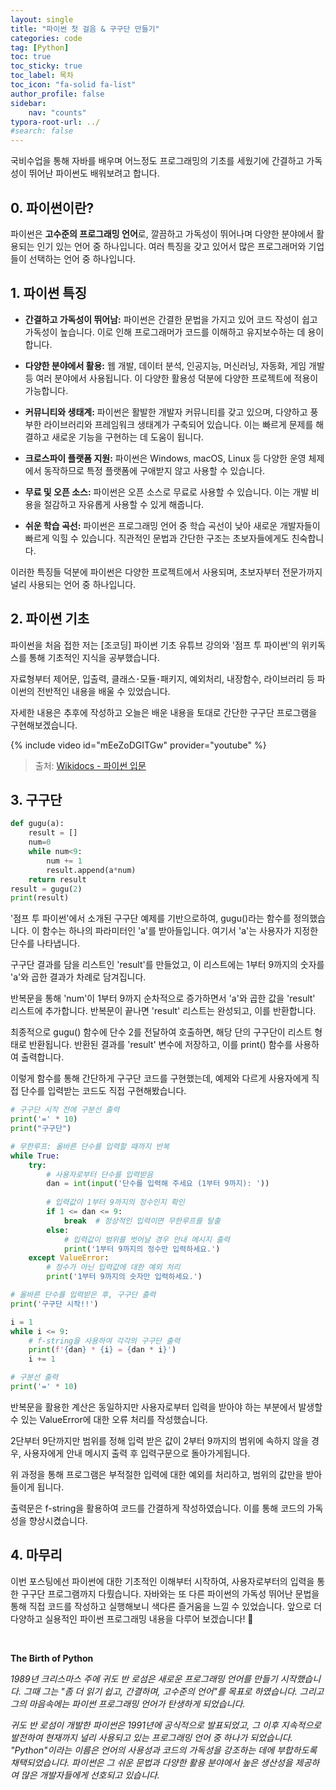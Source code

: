 ```yaml
---
layout: single
title: "파이썬 첫 걸음 & 구구단 만들기"
categories: code
tag: [Python]
toc: true
toc_sticky: true
toc_label: 목차
toc_icon: "fa-solid fa-list"
author_profile: false
sidebar:
    nav: "counts"
typora-root-url: ../
#search: false
---
```


국비수업을 통해 자바를 배우며 어느정도 프로그래밍의 기초를 세웠기에  간결하고 가독성이 뛰어난 파이썬도 배워보려고 합니다.  



## 0. 파이썬이란?

파이썬은 **고수준의 프로그래밍 언어**로, 깔끔하고 가독성이 뛰어나며 다양한 분야에서 활용되는 인기 있는 언어 중 하나입니다. 여러 특징을 갖고 있어서 많은 프로그래머와 기업들이 선택하는 언어 중 하나입니다.



## 1. 파이썬 특징

- **간결하고 가독성이 뛰어남:** 파이썬은 간결한 문법을 가지고 있어 코드 작성이 쉽고 가독성이 높습니다. 이로 인해 프로그래머가 코드를 이해하고 유지보수하는 데 용이합니다.

- **다양한 분야에서 활용:** 웹 개발, 데이터 분석, 인공지능, 머신러닝, 자동화, 게임 개발 등 여러 분야에서 사용됩니다. 이 다양한 활용성 덕분에 다양한 프로젝트에 적용이 가능합니다.
- **커뮤니티와 생태계:** 파이썬은 활발한 개발자 커뮤니티를 갖고 있으며, 다양하고 풍부한 라이브러리와 프레임워크 생태계가 구축되어 있습니다. 이는 빠르게 문제를 해결하고 새로운 기능을 구현하는 데 도움이 됩니다.
- **크로스파이 플랫폼 지원:** 파이썬은 Windows, macOS, Linux 등 다양한 운영 체제에서 동작하므로 특정 플랫폼에 구애받지 않고 사용할 수 있습니다.
- **무료 및 오픈 소스:** 파이썬은 오픈 소스로 무료로 사용할 수 있습니다. 이는 개발 비용을 절감하고 자유롭게 사용할 수 있게 해줍니다.
- **쉬운 학습 곡선:** 파이썬은 프로그래밍 언어 중 학습 곡선이 낮아 새로운 개발자들이 빠르게 익힐 수 있습니다. 직관적인 문법과 간단한 구조는 초보자들에게도 친숙합니다.

이러한 특징들 덕분에 파이썬은 다양한 프로젝트에서 사용되며, 초보자부터 전문가까지 널리 사용되는 언어 중 하나입니다.



## 2. 파이썬 기초

파이썬을 처음 접한 저는 [조코딩] 파이썬 기초 유튜브 강의와 '점프 투 파이썬'의 위키독스를 통해 기초적인 지식을 공부했습니다.

자료형부터 제어문, 입출력, 클래스･모듈･패키지, 예외처리, 내장함수, 라이브러리 등 파이썬의 전반적인 내용을 배울 수 있었습니다.

 자세한 내용은 추후에 작성하고 오늘은 배운 내용을 토대로 간단한 구구단 프로그램을 구현해보겠습니다.

{% include video id="mEeZoDGITGw" provider="youtube" %}

> 출처: [Wikidocs - 파이썬 입문](https://wikidocs.net/book/1)



## 3. 구구단

```python
def gugu(a):
    result = []
    num=0
    while num<9:
        num += 1
        result.append(a*num)
    return result
result = gugu(2)
print(result)
```

'점프 투 파이썬'에서 소개된 구구단 예제를 기반으로하여, gugu()라는 함수를 정의했습니다. 이 함수는 하나의 파라미터인 'a'를 받아들입니다. 여기서 'a'는 사용자가 지정한 단수를 나타냅니다.

구구단 결과를 담을 리스트인 'result'를 만들었고, 이 리스트에는 1부터 9까지의 숫자를 'a'와 곱한 결과가 차례로 담겨집니다. 

반복문을 통해 'num'이 1부터 9까지 순차적으로 증가하면서 'a'와 곱한 값을 'result' 리스트에 추가합니다. 반복문이 끝나면 'result' 리스트는 완성되고, 이를 반환합니다.

최종적으로 gugu() 함수에 단수 2를 전달하여 호출하면, 해당 단의 구구단이 리스트 형태로 반환됩니다. 반환된 결과를 'result' 변수에 저장하고, 이를 print() 함수를 사용하여 출력합니다.

이렇게 함수를 통해 간단하게 구구단 코드를 구현했는데, 예제와 다르게 사용자에게 직접 단수를 입력받는 코드도 직접 구현해봤습니다. 

```python
# 구구단 시작 전에 구분선 출력
print('=' * 10)
print("구구단")

# 무한루프: 올바른 단수를 입력할 때까지 반복
while True:
    try:
        # 사용자로부터 단수를 입력받음
        dan = int(input('단수를 입력해 주세요 (1부터 9까지): '))
        
        # 입력값이 1부터 9까지의 정수인지 확인
        if 1 <= dan <= 9:
            break  # 정상적인 입력이면 무한루프를 탈출
        else:
            # 입력값이 범위를 벗어날 경우 안내 메시지 출력
            print('1부터 9까지의 정수만 입력하세요.')
    except ValueError:
        # 정수가 아닌 입력값에 대한 예외 처리
        print('1부터 9까지의 숫자만 입력하세요.')

# 올바른 단수를 입력받은 후, 구구단 출력
print('구구단 시작!!')

i = 1
while i <= 9:
    # f-string을 사용하여 각각의 구구단 출력
    print(f'{dan} * {i} = {dan * i}')
    i += 1

# 구분선 출력
print('=' * 10)

```

반복문을 활용한 계산은 동일하지만 사용자로부터 입력을 받아야 하는 부분에서 발생할 수 있는 ValueError에 대한 오류 처리를 작성했습니다. 

2단부터 9단까지만 범위를 정해 입력 받은 값이 2부터 9까지의 범위에 속하지 않을 경우, 사용자에게 안내 메시지 출력 후 입력구문으로 돌아가게됩니다. 

위 과정을 통해 프로그램은 부적절한 입력에 대한 예외를 처리하고, 범위의 값만을 받아들이게 됩니다.

출력문은 f-string을 활용하여 코드를 간결하게 작성하였습니다. 이를 통해 코드의 가독성을 향상시켰습니다.



## 4. 마무리

이번 포스팅에선 파이썬에 대한 기초적인 이해부터 시작하여, 사용자로부터의 입력을 통한 구구단 프로그램까지 다뤘습니다. 자바와는 또 다른 파이썬의 가독성 뛰어난 문법을 통해 직접 코드를 작성하고 실행해보니 색다른 즐거움을 느낄 수 있었습니다. 앞으로 더 다양하고 실용적인 파이썬 프로그래밍 내용을 다루어 보겠습니다! 🐍

<br>

**The Birth of Python**

*1989년 크리스마스 주에 귀도 반 로섬은 새로운 프로그래밍 언어를 만들기 시작했습니다. 그때 그는 "좀 더 읽기 쉽고, 간결하며, 고수준의 언어"를 목표로 하였습니다. 그리고 그의 마음속에는 파이썬 프로그래밍 언어가 탄생하게 되었습니다.*

*귀도 반 로섬이 개발한 파이썬은 1991년에 공식적으로 발표되었고, 그 이후 지속적으로 발전하여 현재까지 널리 사용되고 있는 프로그래밍 언어 중 하나가 되었습니다. "Python"이라는 이름은 언어의 사용성과 코드의 가독성을 강조하는 데에 부합하도록 채택되었습니다. 파이썬은 그 쉬운 문법과 다양한 활용 분야에서 높은 생산성을 제공하여 많은 개발자들에게 선호되고 있습니다.*